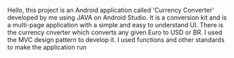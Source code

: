 Hello, this project is an Android application called 'Currency Converter' developed by me using JAVA on Android Studio.
It is a conversion kit and is a multi-page application with a simple and easy to understand UI. There is the currency cnverter which 
converts any given Euro to USD or BR. I used the MVC design pattern to develop it. I used functions and other standards to make the application run
